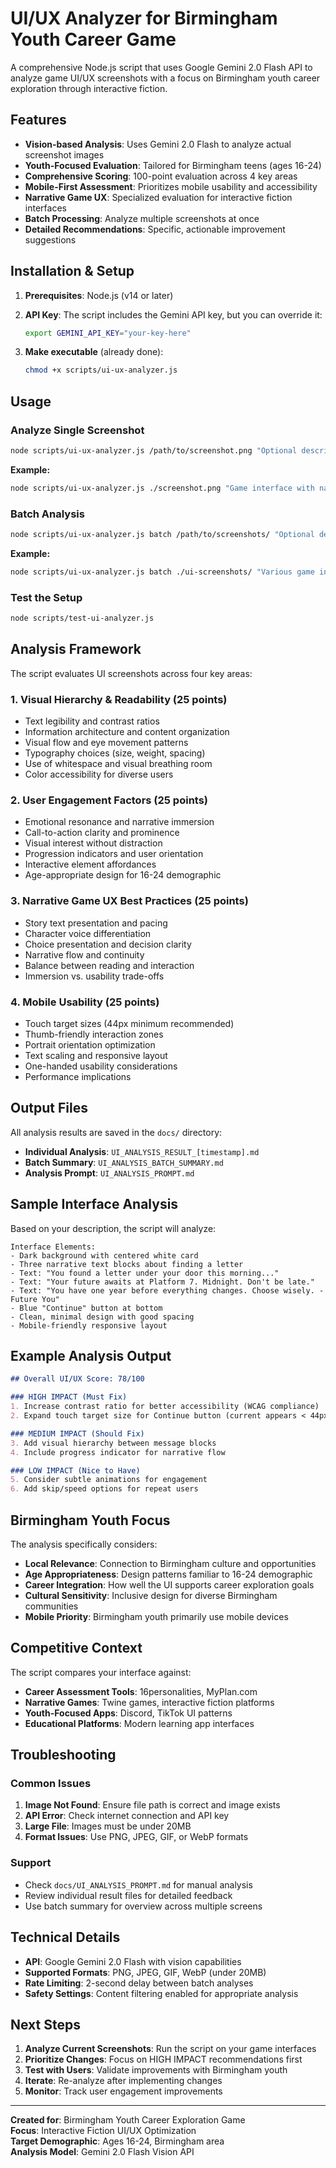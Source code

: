 # UI/UX Analyzer for Birmingham Youth Career Game

A comprehensive Node.js script that uses Google Gemini 2.0 Flash API to analyze game UI/UX screenshots with a focus on Birmingham youth career exploration through interactive fiction.

## Features

- **Vision-based Analysis**: Uses Gemini 2.0 Flash to analyze actual screenshot images
- **Youth-Focused Evaluation**: Tailored for Birmingham teens (ages 16-24)
- **Comprehensive Scoring**: 100-point evaluation across 4 key areas
- **Mobile-First Assessment**: Prioritizes mobile usability and accessibility
- **Narrative Game UX**: Specialized evaluation for interactive fiction interfaces
- **Batch Processing**: Analyze multiple screenshots at once
- **Detailed Recommendations**: Specific, actionable improvement suggestions

## Installation & Setup

1. **Prerequisites**: Node.js (v14 or later)

2. **API Key**: The script includes the Gemini API key, but you can override it:
   ```bash
   export GEMINI_API_KEY="your-key-here"
   ```

3. **Make executable** (already done):
   ```bash
   chmod +x scripts/ui-ux-analyzer.js
   ```

## Usage

### Analyze Single Screenshot

```bash
node scripts/ui-ux-analyzer.js /path/to/screenshot.png "Optional description"
```

**Example:**
```bash
node scripts/ui-ux-analyzer.js ./screenshot.png "Game interface with narrative text blocks"
```

### Batch Analysis

```bash
node scripts/ui-ux-analyzer.js batch /path/to/screenshots/ "Optional description"
```

**Example:**
```bash
node scripts/ui-ux-analyzer.js batch ./ui-screenshots/ "Various game interface states"
```

### Test the Setup

```bash
node scripts/test-ui-analyzer.js
```

## Analysis Framework

The script evaluates UI screenshots across four key areas:

### 1. Visual Hierarchy & Readability (25 points)
- Text legibility and contrast ratios
- Information architecture and content organization  
- Visual flow and eye movement patterns
- Typography choices (size, weight, spacing)
- Use of whitespace and visual breathing room
- Color accessibility for diverse users

### 2. User Engagement Factors (25 points)
- Emotional resonance and narrative immersion
- Call-to-action clarity and prominence
- Visual interest without distraction
- Progression indicators and user orientation
- Interactive element affordances
- Age-appropriate design for 16-24 demographic

### 3. Narrative Game UX Best Practices (25 points)
- Story text presentation and pacing
- Character voice differentiation
- Choice presentation and decision clarity
- Narrative flow and continuity
- Balance between reading and interaction
- Immersion vs. usability trade-offs

### 4. Mobile Usability (25 points)
- Touch target sizes (44px minimum recommended)
- Thumb-friendly interaction zones
- Portrait orientation optimization
- Text scaling and responsive layout
- One-handed usability considerations
- Performance implications

## Output Files

All analysis results are saved in the `docs/` directory:

- **Individual Analysis**: `UI_ANALYSIS_RESULT_[timestamp].md`
- **Batch Summary**: `UI_ANALYSIS_BATCH_SUMMARY.md`
- **Analysis Prompt**: `UI_ANALYSIS_PROMPT.md`

## Sample Interface Analysis

Based on your description, the script will analyze:

```
Interface Elements:
- Dark background with centered white card
- Three narrative text blocks about finding a letter
- Text: "You found a letter under your door this morning..."
- Text: "Your future awaits at Platform 7. Midnight. Don't be late."
- Text: "You have one year before everything changes. Choose wisely. - Future You"
- Blue "Continue" button at bottom
- Clean, minimal design with good spacing
- Mobile-friendly responsive layout
```

## Example Analysis Output

```markdown
## Overall UI/UX Score: 78/100

### HIGH IMPACT (Must Fix)
1. Increase contrast ratio for better accessibility (WCAG compliance)
2. Expand touch target size for Continue button (current appears < 44px)

### MEDIUM IMPACT (Should Fix)  
3. Add visual hierarchy between message blocks
4. Include progress indicator for narrative flow

### LOW IMPACT (Nice to Have)
5. Consider subtle animations for engagement
6. Add skip/speed options for repeat users
```

## Birmingham Youth Focus

The analysis specifically considers:

- **Local Relevance**: Connection to Birmingham culture and opportunities
- **Age Appropriateness**: Design patterns familiar to 16-24 demographic  
- **Career Integration**: How well the UI supports career exploration goals
- **Cultural Sensitivity**: Inclusive design for diverse Birmingham communities
- **Mobile Priority**: Birmingham youth primarily use mobile devices

## Competitive Context

The script compares your interface against:

- **Career Assessment Tools**: 16personalities, MyPlan.com
- **Narrative Games**: Twine games, interactive fiction platforms
- **Youth-Focused Apps**: Discord, TikTok UI patterns
- **Educational Platforms**: Modern learning app interfaces

## Troubleshooting

### Common Issues

1. **Image Not Found**: Ensure file path is correct and image exists
2. **API Error**: Check internet connection and API key
3. **Large File**: Images must be under 20MB
4. **Format Issues**: Use PNG, JPEG, GIF, or WebP formats

### Support

- Check `docs/UI_ANALYSIS_PROMPT.md` for manual analysis
- Review individual result files for detailed feedback
- Use batch summary for overview across multiple screens

## Technical Details

- **API**: Google Gemini 2.0 Flash with vision capabilities
- **Supported Formats**: PNG, JPEG, GIF, WebP (under 20MB)
- **Rate Limiting**: 2-second delay between batch analyses
- **Safety Settings**: Content filtering enabled for appropriate analysis

## Next Steps

1. **Analyze Current Screenshots**: Run the script on your game interfaces
2. **Prioritize Changes**: Focus on HIGH IMPACT recommendations first
3. **Test with Users**: Validate improvements with Birmingham youth
4. **Iterate**: Re-analyze after implementing changes
5. **Monitor**: Track user engagement improvements

---

**Created for**: Birmingham Youth Career Exploration Game  
**Focus**: Interactive Fiction UI/UX Optimization  
**Target Demographic**: Ages 16-24, Birmingham area  
**Analysis Model**: Gemini 2.0 Flash Vision API